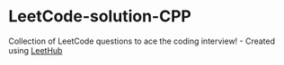 # LeetCode-solution-CPP
Collection of LeetCode questions to ace the coding interview! - Created using [LeetHub](https://github.com/QasimWani/LeetHub)
